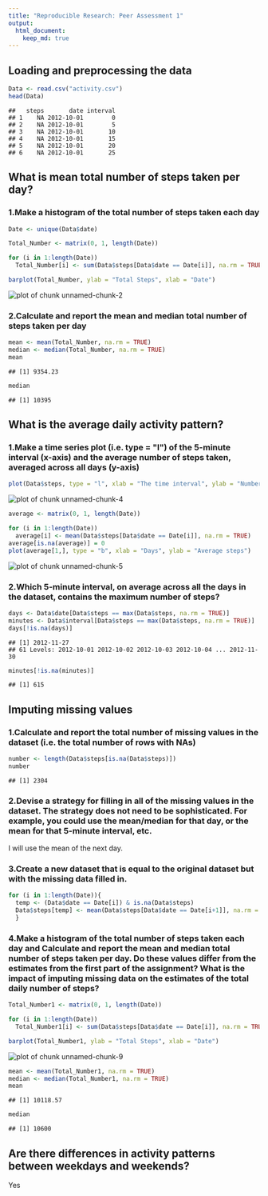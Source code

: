 ```yaml
---
title: "Reproducible Research: Peer Assessment 1"
output: 
  html_document:
    keep_md: true
---
```



## Loading and preprocessing the data


```r
Data <- read.csv("activity.csv")
head(Data)
```

```
##   steps       date interval
## 1    NA 2012-10-01        0
## 2    NA 2012-10-01        5
## 3    NA 2012-10-01       10
## 4    NA 2012-10-01       15
## 5    NA 2012-10-01       20
## 6    NA 2012-10-01       25
```


## What is mean total number of steps taken per day?

### 1.Make a histogram of the total number of steps taken each day

```r
Date <- unique(Data$date)

Total_Number <- matrix(0, 1, length(Date))

for (i in 1:length(Date))
  Total_Number[i] <- sum(Data$steps[Data$date == Date[i]], na.rm = TRUE)

barplot(Total_Number, ylab = "Total Steps", xlab = "Date")
```

![plot of chunk unnamed-chunk-2](figure/unnamed-chunk-2-1.png) 

### 2.Calculate and report the mean and median total number of steps taken per day

```r
mean <- mean(Total_Number, na.rm = TRUE)
median <- median(Total_Number, na.rm = TRUE)
mean
```

```
## [1] 9354.23
```

```r
median
```

```
## [1] 10395
```


## What is the average daily activity pattern?
### 1.Make a time series plot (i.e. type = "l") of the 5-minute interval (x-axis) and the average number of steps taken, averaged across all days (y-axis)


```r
plot(Data$steps, type = "l", xlab = "The time interval", ylab = "Number of steps")
```

![plot of chunk unnamed-chunk-4](figure/unnamed-chunk-4-1.png) 


```r
average <- matrix(0, 1, length(Date))

for (i in 1:length(Date))
  average[i] <- mean(Data$steps[Data$date == Date[i]], na.rm = TRUE)
average[is.na(average)] = 0
plot(average[1,], type = "b", xlab = "Days", ylab = "Average steps")
```

![plot of chunk unnamed-chunk-5](figure/unnamed-chunk-5-1.png) 

### 2.Which 5-minute interval, on average across all the days in the dataset, contains the maximum number of steps?

```r
days <- Data$date[Data$steps == max(Data$steps, na.rm = TRUE)]
minutes <- Data$interval[Data$steps == max(Data$steps, na.rm = TRUE)]
days[!is.na(days)]
```

```
## [1] 2012-11-27
## 61 Levels: 2012-10-01 2012-10-02 2012-10-03 2012-10-04 ... 2012-11-30
```

```r
minutes[!is.na(minutes)]
```

```
## [1] 615
```

## Imputing missing values

### 1.Calculate and report the total number of missing values in the dataset (i.e. the total number of rows with NAs)


```r
number <- length(Data$steps[is.na(Data$steps)])
number
```

```
## [1] 2304
```

### 2.Devise a strategy for filling in all of the missing values in the dataset. The strategy does not need to be sophisticated. For example, you could use the mean/median for that day, or the mean for that 5-minute interval, etc.

I will use the mean of the next day.

### 3.Create a new dataset that is equal to the original dataset but with the missing data filled in.


```r
for (i in 1:length(Date)){
  temp <- (Data$date == Date[i]) & is.na(Data$steps)
  Data$steps[temp] <- mean(Data$steps[Data$date == Date[i+1]], na.rm = TRUE)
  }
```

### 4.Make a histogram of the total number of steps taken each day and Calculate and report the mean and median total number of steps taken per day. Do these values differ from the estimates from the first part of the assignment? What is the impact of imputing missing data on the estimates of the total daily number of steps?


```r
Total_Number1 <- matrix(0, 1, length(Date))

for (i in 1:length(Date))
  Total_Number1[i] <- sum(Data$steps[Data$date == Date[i]], na.rm = TRUE)

barplot(Total_Number1, ylab = "Total Steps", xlab = "Date")
```

![plot of chunk unnamed-chunk-9](figure/unnamed-chunk-9-1.png) 


```r
mean <- mean(Total_Number1, na.rm = TRUE)
median <- median(Total_Number1, na.rm = TRUE)
mean
```

```
## [1] 10118.57
```

```r
median
```

```
## [1] 10600
```
## Are there differences in activity patterns between weekdays and weekends?
Yes


